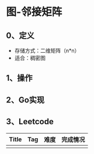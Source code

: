 # 图-邻接矩阵

## 0、定义

- 存储方式：二维矩阵（n*n）
- 适合：稠密图

## 1、操作

## 2、Go实现

## 3、Leetcode

| Title | Tag | 难度 | 完成情况 |
| :-------| :-----| :----| :------|
|       |     |    |      |